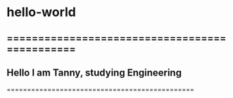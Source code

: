 # hello-world
==============================================
----------------------------------------------
Hello I am Tanny, studying Engineering
----------------------------------------------
==============================================

